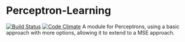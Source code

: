 # Perceptron-Learning
[![Build Status](https://img.shields.io/travis/maael/Perceptron-Learning.svg)](https://travis-ci.org/maael/Perceptron-Learning)
[![Code Climate](https://img.shields.io/codeclimate/github/maael/Perceptron-Learning.svg)](https://codeclimate.com/github/maael/Perceptron-Learning)
A module for Perceptrons, using a basic approach with more options, allowing it to extend to a MSE approach.